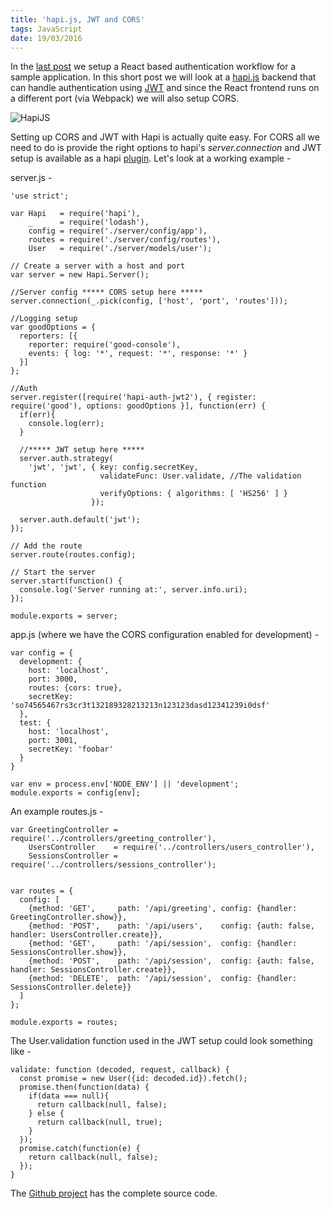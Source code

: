 ```yaml
---
title: 'hapi.js, JWT and CORS'
tags: JavaScript
date: 19/03/2016
---
```


In the [last post](/2016/03/14/auth_workflow_react.html) we setup a React based authentication workflow for a sample application. In this short post we will look at a [hapi.js](http://hapijs.com/) backend that can handle authentication using [JWT](http://jwt.io/) and since the React frontend runs on a different port (via Webpack) we will also setup CORS.

![HapiJS](/images/hapi.svg 'HapiJS')

Setting up CORS and JWT with Hapi is actually quite easy. For CORS all we need to do is provide the right options to hapi's _server.connection_ and JWT setup is available as a hapi [plugin](https://www.npmjs.com/package/hapi-auth-jwt2). Let's look at a working example -

server.js -

    'use strict';

    var Hapi   = require('hapi'),
        _      = require('lodash'),
        config = require('./server/config/app'),
        routes = require('./server/config/routes'),
        User   = require('./server/models/user');

    // Create a server with a host and port
    var server = new Hapi.Server();

    //Server config ***** CORS setup here *****
    server.connection(_.pick(config, ['host', 'port', 'routes']));

    //Logging setup
    var goodOptions = {
      reporters: [{
        reporter: require('good-console'),
        events: { log: '*', request: '*', response: '*' }
      }]
    };

    //Auth
    server.register([require('hapi-auth-jwt2'), { register: require('good'), options: goodOptions }], function(err) {
      if(err){
        console.log(err);
      }

      //***** JWT setup here *****
      server.auth.strategy(
        'jwt', 'jwt', { key: config.secretKey,
                        validateFunc: User.validate, //The validation function
                        verifyOptions: { algorithms: [ 'HS256' ] }
                      });

      server.auth.default('jwt');
    });

    // Add the route
    server.route(routes.config);

    // Start the server
    server.start(function() {
      console.log('Server running at:', server.info.uri);
    });

    module.exports = server;

app.js (where we have the CORS configuration enabled for development) -

    var config = {
      development: {
        host: 'localhost',
        port: 3000,
        routes: {cors: true},
        secretKey: 'so74565467rs3cr3t132189328213213n123123dasd12341239i0dsf'
      },
      test: {
        host: 'localhost',
        port: 3001,
        secretKey: 'foobar'
      }
    }

    var env = process.env['NODE_ENV'] || 'development';
    module.exports = config[env];

An example routes.js -

    var GreetingController = require('../controllers/greeting_controller'),
        UsersController    = require('../controllers/users_controller'),
        SessionsController = require('../controllers/sessions_controller');


    var routes = {
      config: [
        {method: 'GET',     path: '/api/greeting', config: {handler: GreetingController.show}},
        {method: 'POST',    path: '/api/users',    config: {auth: false, handler: UsersController.create}},
        {method: 'GET',     path: '/api/session',  config: {handler: SessionsController.show}},
        {method: 'POST',    path: '/api/session',  config: {auth: false, handler: SessionsController.create}},
        {method: 'DELETE',  path: '/api/session',  config: {handler: SessionsController.delete}}
      ]
    };

    module.exports = routes;

The User.validation function used in the JWT setup could look something like -

    validate: function (decoded, request, callback) {
      const promise = new User({id: decoded.id}).fetch();
      promise.then(function(data) {
        if(data === null){
          return callback(null, false);
        } else {
          return callback(null, true);
        }
      });
      promise.catch(function(e) {
        return callback(null, false);
      });
    }

The [Github project](https://github.com/rocky-jaiswal/lehrer-node) has the complete source code.
